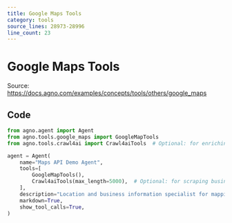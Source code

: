 ```yaml
---
title: Google Maps Tools
category: tools
source_lines: 28973-28996
line_count: 23
---
```


# Google Maps Tools
Source: https://docs.agno.com/examples/concepts/tools/others/google_maps



## Code

```python cookbook/tools/google_maps_tools.py
from agno.agent import Agent
from agno.tools.google_maps import GoogleMapTools
from agno.tools.crawl4ai import Crawl4aiTools  # Optional: for enriching place data

agent = Agent(
    name="Maps API Demo Agent",
    tools=[
        GoogleMapTools(),
        Crawl4aiTools(max_length=5000),  # Optional: for scraping business websites
    ],
    description="Location and business information specialist for mapping and location-based queries.",
    markdown=True,
    show_tool_calls=True,
)


